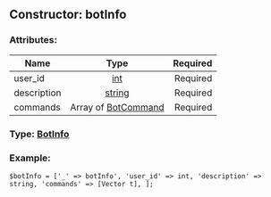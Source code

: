 ## Constructor: botInfo  

### Attributes:

| Name     |    Type       | Required |
|----------|:-------------:|---------:|
|user\_id|[int](../types/int.md) | Required|
|description|[string](../types/string.md) | Required|
|commands|Array of [BotCommand](../types/BotCommand.md) | Required|


### Type: [BotInfo](../types/BotInfo.md)

### Example:


```
$botInfo = ['_' => botInfo', 'user_id' => int, 'description' => string, 'commands' => [Vector t], ];
```